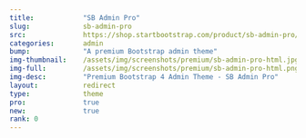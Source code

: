 ```yaml
---
title:            "SB Admin Pro"
slug:             sb-admin-pro
src:              https://shop.startbootstrap.com/product/sb-admin-pro/
categories:       admin
bump:             "A premium Bootstrap admin theme"
img-thumbnail:    /assets/img/screenshots/premium/sb-admin-pro-html.jpg
img-full:         /assets/img/screenshots/premium/sb-admin-pro-html.png
img-desc:         "Premium Bootstrap 4 Admin Theme - SB Admin Pro"
layout:           redirect
type:             theme
pro:              true
new:              true
rank: 0
---
```

